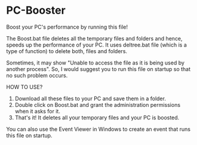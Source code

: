 # PC-Booster
Boost your PC's performance by running this file!

The Boost.bat file deletes all the temporary files and folders and hence, speeds up the performance of your PC. It uses deltree.bat file (which is a type of function) to delete both, files and folders.

Sometimes, it may show "Unable to access the file as it is being used by another process". So, I would suggest you to run this file on startup so that no such problem occurs.

HOW TO USE?  
1. Download all these files to your PC and save them in a folder.  
2. Double click on Boost.bat and grant the administration permissions when it asks for it.  
3. That's it! It deletes all your temporary files and your PC is boosted.  

You can also use the Event Viewer in Windows to create an event that runs this file on startup.
